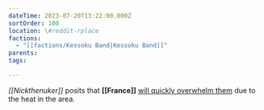 ```yaml
---
dateTime: 2023-07-20T13:22:00.000Z
sortOrder: 100
location: \#reddit-rplace
factions:
  - "[[factions/Kessoku Band|Kessoku Band]]"
parents: 
tags: 

---
```

*[[Nickthenuker]]* posits that **[[France]]** [will quickly overwhelm them](discord://discord.com/channels/1093664259273130084/1131230952119615600/1131576821067026524) due to the heat in the area.
